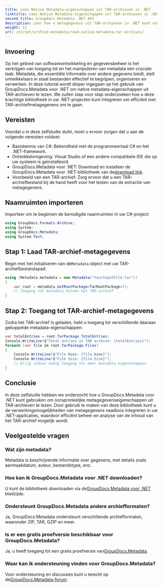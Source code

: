 ```yaml
---
title: Lees Native Metadata-eigenschappen uit TAR-archieven in .NET
linktitle: Lees Native Metadata-eigenschappen uit TAR-archieven in .NET
second_title: GroupDocs.Metadata .NET API
description: Leer hoe u metagegevens uit TAR-archieven in .NET kunt extraheren met behulp van GroupDocs.Metadata. Deze tutorial begeleidt u stap voor stap door het proces.
weight: 12
url: /nl/net/archive-metadata/read-native-metadata-tar-archives/
---
```

## Invoering
Op het gebied van softwareontwikkeling en gegevensbeheer is het verkrijgen van toegang tot en het manipuleren van metadata een cruciale taak. Metadata, die essentiële informatie over andere gegevens biedt, stelt ontwikkelaars in staat bestanden effectief te begrijpen, organiseren en verwerken. In deze tutorial wordt dieper ingegaan op het gebruik van GroupDocs.Metadata voor .NET om native metadata-eigenschappen uit TAR-archieven te lezen. We zullen stap voor stap onderzoeken hoe u deze krachtige bibliotheek in uw .NET-projecten kunt integreren om efficiënt met TAR-archiefmetagegevens om te gaan.
## Vereisten
Voordat u in deze zelfstudie duikt, moet u ervoor zorgen dat u aan de volgende vereisten voldoet:
- Basiskennis van C#: Bekendheid met de programmeertaal C# en het .NET-framework.
- Ontwikkelomgeving: Visual Studio of een andere compatibele IDE die op uw systeem is geïnstalleerd.
-  GroupDocs.Metadata voor .NET: Download en installeer de GroupDocs.Metadata voor .NET-bibliotheek van de[download link](https://releases.groupdocs.com/metadata/net/).
- Voorbeeld van een TAR-archief: Zorg ervoor dat u een TAR-archiefbestand bij de hand heeft voor het testen van de extractie van metagegevens.

## Naamruimten importeren
Importeer om te beginnen de benodigde naamruimten in uw C#-project:
```csharp
using GroupDocs.Formats.Archive;
using System;
using GroupDocs.Metadata;
using System.Text;
```
## Stap 1: Laad TAR-archief-metagegevens
 Begin met het initialiseren van de`Metadata` object met uw TAR-archiefbestandspad:
```csharp
using (Metadata metadata = new Metadata("YourInputFile.tar"))
{
    var root = metadata.GetRootPackage<TarRootPackage>();
    // Toegang tot metadata binnen het TAR-archief
}
```
## Stap 2: Toegang tot TAR-archief-metagegevens
Zodra het TAR-archief is geladen, hebt u toegang tot verschillende daaraan gekoppelde metadata-eigenschappen:
```csharp
var totalEntries = root.TarPackage.TotalEntries;
Console.WriteLine($"Total entries in TAR archive: {totalEntries}");
foreach (var file in root.TarPackage.Files)
{
    Console.WriteLine($"File Name: {file.Name}");
    Console.WriteLine($"File Size: {file.Size}");
    // Krijg indien nodig toegang tot meer metadata-eigenschappen
}
```

## Conclusie
In deze zelfstudie hebben we onderzocht hoe u GroupDocs.Metadata voor .NET kunt gebruiken om oorspronkelijke metagegevenseigenschappen uit TAR-archieven te lezen. Door gebruik te maken van deze bibliotheek kunt u de verwerkingsmogelijkheden van metagegevens naadloos integreren in uw .NET-applicaties, waardoor efficiënt beheer en analyse van de inhoud van het TAR-archief mogelijk wordt.

## Veelgestelde vragen
### Wat zijn metadata?
Metadata is beschrijvende informatie over gegevens, met details zoals aanmaakdatum, auteur, bestandstype, enz.
### Hoe kan ik GroupDocs.Metadata voor .NET downloaden?
 U kunt de bibliotheek downloaden via de[GroupDocs.Metadata voor .NET](https://releases.groupdocs.com/metadata/net/) bladzijde.
### Ondersteunt GroupDocs.Metadata andere archiefformaten?
Ja, GroupDocs.Metadata ondersteunt verschillende archiefformaten, waaronder ZIP, TAR, GZIP en meer.
### Is er een gratis proefversie beschikbaar voor GroupDocs.Metadata?
 Ja, u heeft toegang tot een gratis proefversie van[GroupDocs.Metadata](https://releases.groupdocs.com/).
### Waar kan ik ondersteuning vinden voor GroupDocs.Metadata?
 Voor ondersteuning en discussies kunt u terecht op de[GroupDocs.Metadata-forum](https://forum.groupdocs.com/c/metadata/14).
